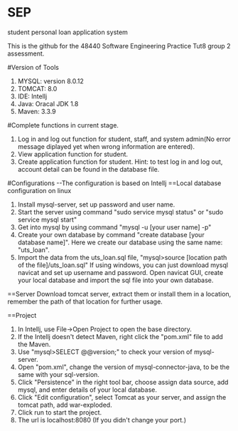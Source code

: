 # SEP
student personal loan application system

This is the github for the 48440 Software Engineering Practice Tut8 group 2 assessment.

#Version of Tools
1. MYSQL: version 8.0.12
2. TOMCAT: 8.0
3. IDE: Intellj
4. Java: Oracal JDK 1.8
5. Maven: 3.3.9

#Complete functions in current stage.
1. Log in and log out function for student, staff, and system admin(No error message diplayed yet when wrong information are entered).
2. View application function for student.
3. Create application function for student.
Hint: to test log in and log out, account detail can be found in the database file.

#Configurations
--The configuration is based on Intellj
==Local database configuration on linux
1. Install mysql-server, set up password and user name.
2. Start the server using command "sudo service mysql status" or "sudo service mysql start"
3. Get into mysql by using command "mysql -u [your user name] -p"
4. Create your own database by command "create database [your database name]". Here we create our database using the same name: "uts_loan".
5. Import the data from the uts_loan.sql file, "mysql>source [location path of the file]/uts_loan.sql"
If using windows, you can just download mysql navicat and set up username and password. 
Open navicat GUI, create your local database and import the sql file into your own database.

==Server
Download tomcat server, extract them or install them in a location, remember the path of that location for further usage. 

==Project
1. In Intellj, use File->Open Project to open the base directory.
2. If the Intellj doesn't detect Maven, right click the "pom.xml" file to add the Maven.
3. Use "mysql>SELECT @@version;" to check your version of mysql-server.
4. Open "pom.xml", change the version of mysql-connector-java, to be the same with your sql-version.
5. Click "Persistence" in the right tool bar, choose assign data source, add mysql, and enter details of your local database.
6. Click "Edit configuration", select Tomcat as your server, and assign the tomcat path, add war-exploded.
7. Click run to start the project.
8. The url is localhost:8080 (If you didn't change your port.)
